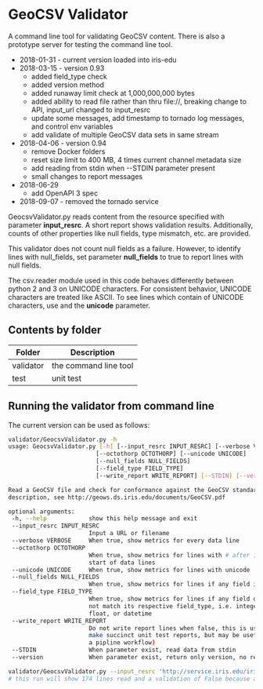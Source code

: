 # GeoCSV Validator

A command line tool for validating GeoCSV content. There is also a prototype server for testing the command line tool.

- 2018-01-31 - current version loaded into iris-edu
- 2018-03-15 - version 0.93
  - added field_type check
  - added version method
  - added runaway limit check at 1,000,000,000 bytes
  - added ability to read file rather than thru file://, breaking change to API, input_url changed to input_resrc
  - update some messages, add timestamp to tornado log messages, and control env variables
  - add validate of multiple GeoCSV data sets in same stream
- 2018-04-06 - version 0.94
  - remove Docker folders
  - reset size limit to 400 MB, 4 times current channel metadata size
  - add reading from stdin when --STDIN parameter present
  - small changes to report messages
- 2018-06-29
  - add OpenAPI 3 spec
- 2018-09-07 - removed the tornado service


GeocsvValidator.py reads content from the resource specified with parameter
**input_resrc**. A short report shows validation results. Additionally, counts
of other properties like null fields, type mismatch, etc. are provided.

This validator does not count null fields as a failure. However, to identify lines
with null_fields, set parameter **null_fields** to true to report lines with null fields.

The csv.reader module used in this code behaves differently
between python 2 and 3 on UNICODE characters. For consistent behavior, UNICODE
characters are treated like ASCII. To see lines which contain of UNICODE
characters, use and the **unicode** parameter.

##  Contents by folder

Folder |  Description
--------------- | --------------------------
validator | the command line tool
test | unit test

## Running the validator from command line

The current version can be used as follows:

``` bash
validator/GeocsvValidator.py -h
usage: GeocsvValidator.py [-h] [--input_resrc INPUT_RESRC] [--verbose VERBOSE]
                         [--octothorp OCTOTHORP] [--unicode UNICODE]
                         [--null_fields NULL_FIELDS]
                         [--field_type FIELD_TYPE]
                         [--write_report WRITE_REPORT] [--STDIN] [--version]

Read a GeoCSV file and check for conformance against the GeoCSV standard
description, see http://geows.ds.iris.edu/documents/GeoCSV.pdf

optional arguments:
 -h, --help            show this help message and exit
 --input_resrc INPUT_RESRC
                       Input a URL or filename
 --verbose VERBOSE     When true, show metrics for every data line
 --octothorp OCTOTHORP
                       When true, show metrics for lines with # after initial
                       start of data lines
 --unicode UNICODE     When true, show metrics for lines with unicode
 --null_fields NULL_FIELDS
                       When true, show metrics for lines if any field is null
 --field_type FIELD_TYPE
                       When true, show metrics for lines if any field does
                       not match its respective field_type, i.e. integer,
                       float, or datetime
 --write_report WRITE_REPORT
                       Do not write report lines when false, this is used to
                       make succinct unit test reports, but may be useful in
                       a pipline workflow)
 --STDIN               When parameter exist, read data from stdin
 --version             When parameter exist, return only version, no report

validator/GeocsvValidator.py --input_resrc 'http://service.iris.edu/irisws/availability/1/extent?network=IU&station=ANMO&format=geocsv'
# this run will show 174 lines read and a validation of False because at least one field is null, in this particular case 63 fields are null.

```
